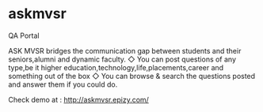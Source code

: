 # askmvsr
QA Portal


  ASK MVSR bridges the communication gap between students and their seniors,alumni and dynamic faculty.
◇  You can post questions of any type,be it higher education,technology,life,placements,career and something out of the box
◇  You can browse & search the questions posted and answer them if you could do.

Check demo at : 
http://askmvsr.epizy.com/
